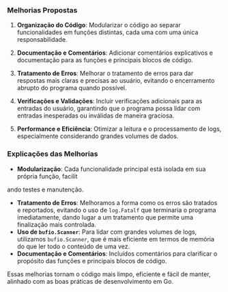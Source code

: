 
### Melhorias Propostas

1. **Organização do Código**: Modularizar o código ao separar funcionalidades em funções distintas, cada uma com uma única responsabilidade.

2. **Documentação e Comentários**: Adicionar comentários explicativos e documentação para as funções e principais blocos de código.

3. **Tratamento de Erros**: Melhorar o tratamento de erros para dar respostas mais claras e precisas ao usuário, evitando o encerramento abrupto do programa quando possível.

4. **Verificações e Validações**: Incluir verificações adicionais para as entradas do usuário, garantindo que o programa possa lidar com entradas inesperadas ou inválidas de maneira graciosa.

5. **Performance e Eficiência**: Otimizar a leitura e o processamento de logs, especialmente considerando grandes volumes de dados.


### Explicações das Melhorias

- **Modularização**: Cada funcionalidade principal está isolada em sua própria função, facilit

ando testes e manutenção.
- **Tratamento de Erros**: Melhoramos a forma como os erros são tratados e reportados, evitando o uso de `log.Fatalf` que terminaria o programa imediatamente, dando lugar a um tratamento que permite uma finalização mais controlada.
- **Uso de `bufio.Scanner`**: Para lidar com grandes volumes de logs, utilizamos `bufio.Scanner`, que é mais eficiente em termos de memória do que ler todo o conteúdo de uma vez.
- **Documentação e Comentários**: Incluídos comentários para clarificar o propósito das funções e principais blocos de código.

Essas melhorias tornam o código mais limpo, eficiente e fácil de manter, alinhado com as boas práticas de desenvolvimento em Go.